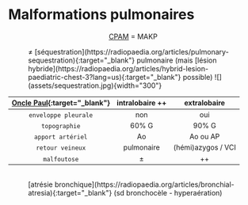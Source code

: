 # Malformations pulmonaires

<p style="text-align: center"><a href="https://radiopaedia.org/articles/congenital-pulmonary-airway-malformation"target="_blank">CPAM</a> = MAKP</p>

<figure markdown="span">
    ≠ [séquestration](https://radiopaedia.org/articles/pulmonary-sequestration){:target="_blank"} pulmonaire  
    (mais [lésion hybride](https://radiopaedia.org/articles/hybrid-lesion-paediatric-chest-3?lang=us){:target="_blank"} possible)  
    ![](assets/sequestration.jpg){width="300"} 
</figure>

| [Oncle Paul](https://onclepaul.fr/wp-content/uploads/2011/07/séquestrations-pulmonaires-de-ladulte.pdf){:target="_blank"} | intralobaire ++  |  extralobaire | 
| :----------: | :-------: | :----------: | 
| `enveloppe pleurale` | non | oui |
| `topographie` | 60% G| 90% G |
| `apport artériel` | Ao | Ao ou AP |
| `retour veineux` | pulmonaire | (hémi)azygos / VCI |
| `malfoutose` | ± | ++ |

<figure markdown="span">
    </br> 
    [atrésie bronchique](https://radiopaedia.org/articles/bronchial-atresia){:target="_blank"} (sd bronchocèle - hyperaération)
</figure>